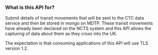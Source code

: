 ### What is this API for?
Submit details of transit movements that will be sent to the CTC data service and then be stored in mongo on MDTP. These transit movements have already been declared on the NCTS system and this API allows the capturing of data about them as they cross into the UK.

The expectation is that consuming applications of this API will use TLS version 1.2.